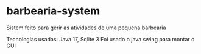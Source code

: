 # barbearia-system

Sistem feito para gerir as atividades de uma pequena barbearia

Tecnologias usadas: Java 17, Sqlite 3
Foi usado o java swing para montar o GUI
